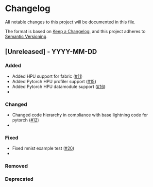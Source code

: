 # Changelog

All notable changes to this project will be documented in this file.

The format is based on [Keep a Changelog](https://keepachangelog.com/en/1.0.0/),
and this project adheres to [Semantic Versioning](https://semver.org/spec/v2.0.0.html).

## [Unreleased] - YYYY-MM-DD

### Added

- Added HPU support for fabric ([#11](https://github.com/Lightning-AI/lightning-Habana/pull/11))
- Added Pytorch HPU profiler support ([#15](https://github.com/Lightning-AI/lightning-Habana/pull/15))
- Added Pytorch HPU datamodule support ([#16](https://github.com/Lightning-AI/lightning-Habana/pull/16))
-
### Changed

- Changed code hierarchy in compliance with base lightning code for pytorch ([#12](https://github.com/Lightning-AI/lightning-Habana/pull/12))
-
### Fixed

- Fixed mnist example test ([#20](https://github.com/Lightning-AI/lightning-Habana/pull/20))
-
### Removed

### Deprecated
